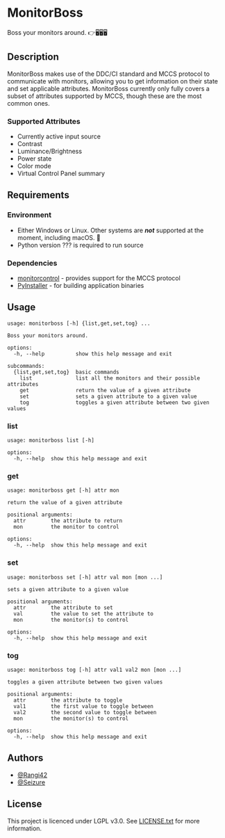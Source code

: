 # MonitorBoss

Boss your monitors around. 👉🖥️🖥️🖥️

## Description
MonitorBoss makes use of the DDC/CI standard and MCCS protocol to communicate with monitors, allowing you to get information on their state and set applicable attributes. MonitorBoss currently only fully covers a subset of attributes supported by MCCS, though these are the most common ones.

### Supported Attributes
* Currently active input source
* Contrast
* Luminance/Brightness
* Power state
* Color mode
* Virtual Control Panel summary

## Requirements

### Environment
- Either Windows or Linux. Other systems are ***not*** supported at the moment, including macOS. 🙁
- Python version ??? is required to run source

### Dependencies

* [monitorcontrol](https://pypi.org/project/monitorcontrol/) - provides support for the MCCS protocol
* [PyInstaller](https://pypi.org/project/pyinstaller/) - for building application binaries

## Usage
```commandline
usage: monitorboss [-h] {list,get,set,tog} ...

Boss your monitors around.

options:
  -h, --help          show this help message and exit

subcommands:
  {list,get,set,tog}  basic commands
    list              list all the monitors and their possible attributes
    get               return the value of a given attribute
    set               sets a given attribute to a given value
    tog               toggles a given attribute between two given values
```

### list
```commandline
usage: monitorboss list [-h]

options:
  -h, --help  show this help message and exit
```

### get
```commandline
usage: monitorboss get [-h] attr mon

return the value of a given attribute

positional arguments:
  attr        the attribute to return
  mon         the monitor to control

options:
  -h, --help  show this help message and exit
```

### set
```commandline
usage: monitorboss set [-h] attr val mon [mon ...]

sets a given attribute to a given value

positional arguments:
  attr        the attribute to set
  val         the value to set the attribute to
  mon         the monitor(s) to control

options:
  -h, --help  show this help message and exit
```

### tog
```commandline
usage: monitorboss tog [-h] attr val1 val2 mon [mon ...]

toggles a given attribute between two given values

positional arguments:
  attr        the attribute to toggle
  val1        the first value to toggle between
  val2        the second value to toggle between
  mon         the monitor(s) to control

options:
  -h, --help  show this help message and exit
```

## Authors
* [@Rangi42](https://github.com/Rangi42)
* [@Seizure](https://github.com/Seizure)

## License
This project is licenced under LGPL v3.0. See [LICENSE.txt](LICENSE.txt) for more information.